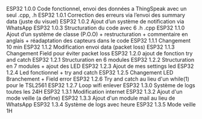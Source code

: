ESP32 1.0.0	Code fonctionnel, envoi des données a ThingSpeak avec un seul .cpp, .h
ESP32 1.0.1	Correction des erreurs via l’envoi des summary data (juste du visuel)
ESP32 1.0.2	Ajout d’un système de notification via WhatsApp
ESP32 1.0.3	Structuration du code avec 6 .h .cpp 
ESP32 1.1.0	Ajout d’un système de classe (P.O.O) + restructuration + commentaire en anglais + réadaptation des capteurs dans le code 
ESP32 1.1.1 Changement 10 min
ESP32 1.1.2 Modification envoi data (packet loss)
ESP32 1.1.3 Changement Field pour éviter packet loss
ESP32 1.2.0 ajout de fonction try and catch
ESP32 1.2.1 Structuration en 6 modules
ESP32 1.2.2 Structuration en 7 modules + ajout des LED
ESP32 1.2.3 Ajout de mes settings led 
ESP32 1.2.4 Led fonctionnel + try and catch 
ESP32 1.2.5 Changement LED Branchement + Field error 
ESP32 1.2.6 Try and catch au lieu d'un while(1) pour le TSL2561 
ESP32 1.2.7 Loop wifi enlever
ESP32 1.3.0 Système de logs toutes les 24H
ESP32 1.3.1 Modification internet 
ESP32 1.3.2 Ajout d'un mode veille (a define)
ESP32 1.3.3 Ajout d'un module mail au lieu de WhatsApp
ESP32 1.3.4 Système de logs avec heure
ESP32 1.3.5 Mode veille 1H
